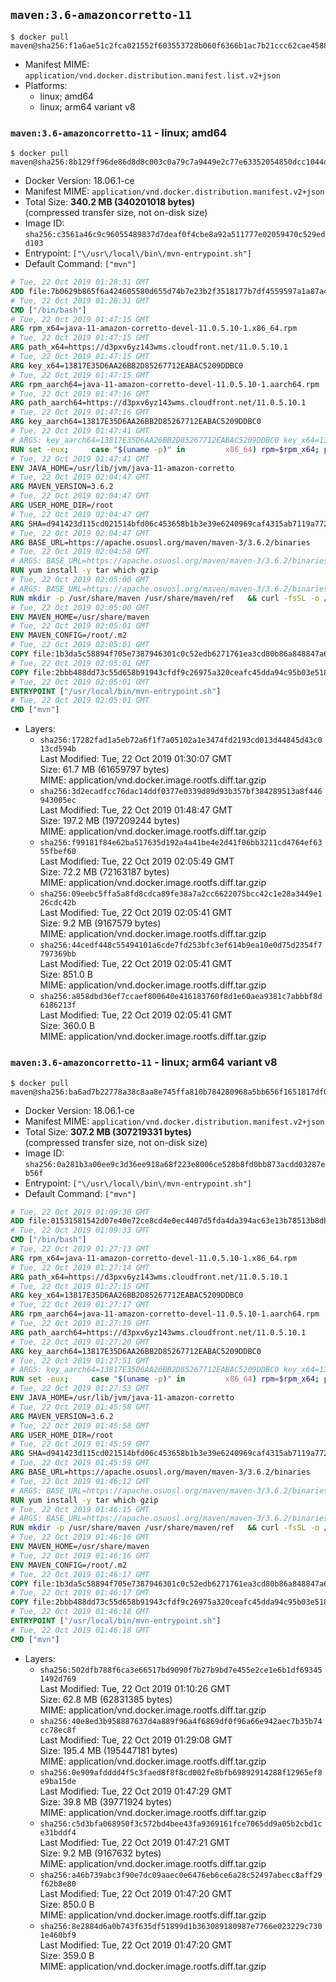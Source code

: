 ## `maven:3.6-amazoncorretto-11`

```console
$ docker pull maven@sha256:f1a6ae51c2fca021552f603553728b060f6366b1ac7b21ccc62cae4588aa0b0d
```

-	Manifest MIME: `application/vnd.docker.distribution.manifest.list.v2+json`
-	Platforms:
	-	linux; amd64
	-	linux; arm64 variant v8

### `maven:3.6-amazoncorretto-11` - linux; amd64

```console
$ docker pull maven@sha256:8b129ff96de86d8d8c003c0a79c7a9449e2c77e63352054850dcc1044d4755e9
```

-	Docker Version: 18.06.1-ce
-	Manifest MIME: `application/vnd.docker.distribution.manifest.v2+json`
-	Total Size: **340.2 MB (340201018 bytes)**  
	(compressed transfer size, not on-disk size)
-	Image ID: `sha256:c3561a46c9c96055489837d7deaf0f4cbe8a92a511777e02059470c529edd103`
-	Entrypoint: `["\/usr\/local\/bin\/mvn-entrypoint.sh"]`
-	Default Command: `["mvn"]`

```dockerfile
# Tue, 22 Oct 2019 01:28:31 GMT
ADD file:7b0629b865f6a424605580d655d74b7e23b2f3518177b7df4559597a1a87a4c7 in / 
# Tue, 22 Oct 2019 01:28:31 GMT
CMD ["/bin/bash"]
# Tue, 22 Oct 2019 01:47:15 GMT
ARG rpm_x64=java-11-amazon-corretto-devel-11.0.5.10-1.x86_64.rpm
# Tue, 22 Oct 2019 01:47:15 GMT
ARG path_x64=https://d3pxv6yz143wms.cloudfront.net/11.0.5.10.1
# Tue, 22 Oct 2019 01:47:15 GMT
ARG key_x64=13817E35D6AA26BB2D85267712EABAC5209DDBC0
# Tue, 22 Oct 2019 01:47:15 GMT
ARG rpm_aarch64=java-11-amazon-corretto-devel-11.0.5.10-1.aarch64.rpm
# Tue, 22 Oct 2019 01:47:16 GMT
ARG path_aarch64=https://d3pxv6yz143wms.cloudfront.net/11.0.5.10.1
# Tue, 22 Oct 2019 01:47:16 GMT
ARG key_aarch64=13817E35D6AA26BB2D85267712EABAC5209DDBC0
# Tue, 22 Oct 2019 01:47:41 GMT
# ARGS: key_aarch64=13817E35D6AA26BB2D85267712EABAC5209DDBC0 key_x64=13817E35D6AA26BB2D85267712EABAC5209DDBC0 path_aarch64=https://d3pxv6yz143wms.cloudfront.net/11.0.5.10.1 path_x64=https://d3pxv6yz143wms.cloudfront.net/11.0.5.10.1 rpm_aarch64=java-11-amazon-corretto-devel-11.0.5.10-1.aarch64.rpm rpm_x64=java-11-amazon-corretto-devel-11.0.5.10-1.x86_64.rpm
RUN set -eux;     case "$(uname -p)" in         x86_64) rpm=$rpm_x64; path=$path_x64; key=$key_x64 ;;         aarch64) rpm=$rpm_aarch64; path=$path_aarch64; key=$key_aarch64 ;;         *) echo >&2 "Unsupported architecture $(uname -p)."; exit 1 ;;     esac;         curl -O $path/$rpm     && export GNUPGHOME="$(mktemp -d)"     && gpg --batch --keyserver ha.pool.sks-keyservers.net --recv-keys $key     && gpg --armor --export $key > corretto.asc     && rpm --import corretto.asc     && rpm -K $rpm     && rpm -i $rpm     && rm -r $GNUPGHOME corretto.asc $rpm     && yum install -y fontconfig     && yum clean all
# Tue, 22 Oct 2019 01:47:41 GMT
ENV JAVA_HOME=/usr/lib/jvm/java-11-amazon-corretto
# Tue, 22 Oct 2019 02:04:47 GMT
ARG MAVEN_VERSION=3.6.2
# Tue, 22 Oct 2019 02:04:47 GMT
ARG USER_HOME_DIR=/root
# Tue, 22 Oct 2019 02:04:47 GMT
ARG SHA=d941423d115cd021514bfd06c453658b1b3e39e6240969caf4315ab7119a77299713f14b620fb2571a264f8dff2473d8af3cb47b05acf0036fc2553199a5c1ee
# Tue, 22 Oct 2019 02:04:47 GMT
ARG BASE_URL=https://apache.osuosl.org/maven/maven-3/3.6.2/binaries
# Tue, 22 Oct 2019 02:04:58 GMT
# ARGS: BASE_URL=https://apache.osuosl.org/maven/maven-3/3.6.2/binaries MAVEN_VERSION=3.6.2 SHA=d941423d115cd021514bfd06c453658b1b3e39e6240969caf4315ab7119a77299713f14b620fb2571a264f8dff2473d8af3cb47b05acf0036fc2553199a5c1ee USER_HOME_DIR=/root
RUN yum install -y tar which gzip
# Tue, 22 Oct 2019 02:05:00 GMT
# ARGS: BASE_URL=https://apache.osuosl.org/maven/maven-3/3.6.2/binaries MAVEN_VERSION=3.6.2 SHA=d941423d115cd021514bfd06c453658b1b3e39e6240969caf4315ab7119a77299713f14b620fb2571a264f8dff2473d8af3cb47b05acf0036fc2553199a5c1ee USER_HOME_DIR=/root
RUN mkdir -p /usr/share/maven /usr/share/maven/ref   && curl -fsSL -o /tmp/apache-maven.tar.gz ${BASE_URL}/apache-maven-${MAVEN_VERSION}-bin.tar.gz   && echo "${SHA}  /tmp/apache-maven.tar.gz" | sha512sum -c -   && tar -xzf /tmp/apache-maven.tar.gz -C /usr/share/maven --strip-components=1   && rm -f /tmp/apache-maven.tar.gz   && ln -s /usr/share/maven/bin/mvn /usr/bin/mvn
# Tue, 22 Oct 2019 02:05:00 GMT
ENV MAVEN_HOME=/usr/share/maven
# Tue, 22 Oct 2019 02:05:01 GMT
ENV MAVEN_CONFIG=/root/.m2
# Tue, 22 Oct 2019 02:05:01 GMT
COPY file:1b3da5c58894f705e7387946301c0c52edb6271761ea3cd80b86a848847a64cd in /usr/local/bin/mvn-entrypoint.sh 
# Tue, 22 Oct 2019 02:05:01 GMT
COPY file:2bbb488dd73c55d658b91943cfdf9c26975a320ceafc45dda94c95b03e518ad3 in /usr/share/maven/ref/ 
# Tue, 22 Oct 2019 02:05:01 GMT
ENTRYPOINT ["/usr/local/bin/mvn-entrypoint.sh"]
# Tue, 22 Oct 2019 02:05:01 GMT
CMD ["mvn"]
```

-	Layers:
	-	`sha256:17282fad1a5eb72a6f1f7a05102a1e3474fd2193cd013d44845d43c013cd594b`  
		Last Modified: Tue, 22 Oct 2019 01:30:07 GMT  
		Size: 61.7 MB (61659797 bytes)  
		MIME: application/vnd.docker.image.rootfs.diff.tar.gzip
	-	`sha256:3d2ecadfcc76dac14ddf0377e0339d89d93b357bf384289513a8f446943005ec`  
		Last Modified: Tue, 22 Oct 2019 01:48:47 GMT  
		Size: 197.2 MB (197209244 bytes)  
		MIME: application/vnd.docker.image.rootfs.diff.tar.gzip
	-	`sha256:f99181f84e62ba517635d192a4a41be4e2d41f06bb3211cd4764ef6355fbef60`  
		Last Modified: Tue, 22 Oct 2019 02:05:49 GMT  
		Size: 72.2 MB (72163187 bytes)  
		MIME: application/vnd.docker.image.rootfs.diff.tar.gzip
	-	`sha256:09eebc5ffa5a8fd8cdca89fe38a7a2cc6622075bcc42c1e28a3449e126cdc42b`  
		Last Modified: Tue, 22 Oct 2019 02:05:41 GMT  
		Size: 9.2 MB (9167579 bytes)  
		MIME: application/vnd.docker.image.rootfs.diff.tar.gzip
	-	`sha256:44cedf448c55494101a6cde7fd253bfc3ef614b9ea10e0d75d2354f7797369bb`  
		Last Modified: Tue, 22 Oct 2019 02:05:41 GMT  
		Size: 851.0 B  
		MIME: application/vnd.docker.image.rootfs.diff.tar.gzip
	-	`sha256:a858dbd36ef7ccaef800640e416183760f8d1e60aea9381c7abbbf8d6186213f`  
		Last Modified: Tue, 22 Oct 2019 02:05:41 GMT  
		Size: 360.0 B  
		MIME: application/vnd.docker.image.rootfs.diff.tar.gzip

### `maven:3.6-amazoncorretto-11` - linux; arm64 variant v8

```console
$ docker pull maven@sha256:ba6ad7b22778a38c8aa8e745ffa810b784280968a5bb656f1651817df04da1b4
```

-	Docker Version: 18.06.1-ce
-	Manifest MIME: `application/vnd.docker.distribution.manifest.v2+json`
-	Total Size: **307.2 MB (307219331 bytes)**  
	(compressed transfer size, not on-disk size)
-	Image ID: `sha256:0a281b3a00ee9c3d36ee918a68f223e8006ce528b8fd0bb873acdd03287eb56f`
-	Entrypoint: `["\/usr\/local\/bin\/mvn-entrypoint.sh"]`
-	Default Command: `["mvn"]`

```dockerfile
# Tue, 22 Oct 2019 01:09:30 GMT
ADD file:01531581542d07e40e72ce8cd4e0ec4407d5fda4da394ac63e13b78513b8dbe8 in / 
# Tue, 22 Oct 2019 01:09:33 GMT
CMD ["/bin/bash"]
# Tue, 22 Oct 2019 01:27:13 GMT
ARG rpm_x64=java-11-amazon-corretto-devel-11.0.5.10-1.x86_64.rpm
# Tue, 22 Oct 2019 01:27:14 GMT
ARG path_x64=https://d3pxv6yz143wms.cloudfront.net/11.0.5.10.1
# Tue, 22 Oct 2019 01:27:15 GMT
ARG key_x64=13817E35D6AA26BB2D85267712EABAC5209DDBC0
# Tue, 22 Oct 2019 01:27:17 GMT
ARG rpm_aarch64=java-11-amazon-corretto-devel-11.0.5.10-1.aarch64.rpm
# Tue, 22 Oct 2019 01:27:19 GMT
ARG path_aarch64=https://d3pxv6yz143wms.cloudfront.net/11.0.5.10.1
# Tue, 22 Oct 2019 01:27:20 GMT
ARG key_aarch64=13817E35D6AA26BB2D85267712EABAC5209DDBC0
# Tue, 22 Oct 2019 01:27:51 GMT
# ARGS: key_aarch64=13817E35D6AA26BB2D85267712EABAC5209DDBC0 key_x64=13817E35D6AA26BB2D85267712EABAC5209DDBC0 path_aarch64=https://d3pxv6yz143wms.cloudfront.net/11.0.5.10.1 path_x64=https://d3pxv6yz143wms.cloudfront.net/11.0.5.10.1 rpm_aarch64=java-11-amazon-corretto-devel-11.0.5.10-1.aarch64.rpm rpm_x64=java-11-amazon-corretto-devel-11.0.5.10-1.x86_64.rpm
RUN set -eux;     case "$(uname -p)" in         x86_64) rpm=$rpm_x64; path=$path_x64; key=$key_x64 ;;         aarch64) rpm=$rpm_aarch64; path=$path_aarch64; key=$key_aarch64 ;;         *) echo >&2 "Unsupported architecture $(uname -p)."; exit 1 ;;     esac;         curl -O $path/$rpm     && export GNUPGHOME="$(mktemp -d)"     && gpg --batch --keyserver ha.pool.sks-keyservers.net --recv-keys $key     && gpg --armor --export $key > corretto.asc     && rpm --import corretto.asc     && rpm -K $rpm     && rpm -i $rpm     && rm -r $GNUPGHOME corretto.asc $rpm     && yum install -y fontconfig     && yum clean all
# Tue, 22 Oct 2019 01:27:53 GMT
ENV JAVA_HOME=/usr/lib/jvm/java-11-amazon-corretto
# Tue, 22 Oct 2019 01:45:58 GMT
ARG MAVEN_VERSION=3.6.2
# Tue, 22 Oct 2019 01:45:58 GMT
ARG USER_HOME_DIR=/root
# Tue, 22 Oct 2019 01:45:59 GMT
ARG SHA=d941423d115cd021514bfd06c453658b1b3e39e6240969caf4315ab7119a77299713f14b620fb2571a264f8dff2473d8af3cb47b05acf0036fc2553199a5c1ee
# Tue, 22 Oct 2019 01:45:59 GMT
ARG BASE_URL=https://apache.osuosl.org/maven/maven-3/3.6.2/binaries
# Tue, 22 Oct 2019 01:46:12 GMT
# ARGS: BASE_URL=https://apache.osuosl.org/maven/maven-3/3.6.2/binaries MAVEN_VERSION=3.6.2 SHA=d941423d115cd021514bfd06c453658b1b3e39e6240969caf4315ab7119a77299713f14b620fb2571a264f8dff2473d8af3cb47b05acf0036fc2553199a5c1ee USER_HOME_DIR=/root
RUN yum install -y tar which gzip
# Tue, 22 Oct 2019 01:46:15 GMT
# ARGS: BASE_URL=https://apache.osuosl.org/maven/maven-3/3.6.2/binaries MAVEN_VERSION=3.6.2 SHA=d941423d115cd021514bfd06c453658b1b3e39e6240969caf4315ab7119a77299713f14b620fb2571a264f8dff2473d8af3cb47b05acf0036fc2553199a5c1ee USER_HOME_DIR=/root
RUN mkdir -p /usr/share/maven /usr/share/maven/ref   && curl -fsSL -o /tmp/apache-maven.tar.gz ${BASE_URL}/apache-maven-${MAVEN_VERSION}-bin.tar.gz   && echo "${SHA}  /tmp/apache-maven.tar.gz" | sha512sum -c -   && tar -xzf /tmp/apache-maven.tar.gz -C /usr/share/maven --strip-components=1   && rm -f /tmp/apache-maven.tar.gz   && ln -s /usr/share/maven/bin/mvn /usr/bin/mvn
# Tue, 22 Oct 2019 01:46:16 GMT
ENV MAVEN_HOME=/usr/share/maven
# Tue, 22 Oct 2019 01:46:16 GMT
ENV MAVEN_CONFIG=/root/.m2
# Tue, 22 Oct 2019 01:46:17 GMT
COPY file:1b3da5c58894f705e7387946301c0c52edb6271761ea3cd80b86a848847a64cd in /usr/local/bin/mvn-entrypoint.sh 
# Tue, 22 Oct 2019 01:46:17 GMT
COPY file:2bbb488dd73c55d658b91943cfdf9c26975a320ceafc45dda94c95b03e518ad3 in /usr/share/maven/ref/ 
# Tue, 22 Oct 2019 01:46:18 GMT
ENTRYPOINT ["/usr/local/bin/mvn-entrypoint.sh"]
# Tue, 22 Oct 2019 01:46:18 GMT
CMD ["mvn"]
```

-	Layers:
	-	`sha256:502dfb788f6ca3e66517bd9090f7b27b9bd7e455e2ce1e6b1df693451492d769`  
		Last Modified: Tue, 22 Oct 2019 01:10:26 GMT  
		Size: 62.8 MB (62831385 bytes)  
		MIME: application/vnd.docker.image.rootfs.diff.tar.gzip
	-	`sha256:40e8ed3b958887637d4a889f96a4f6869df0f96a66e942aec7b35b74cc78ec8f`  
		Last Modified: Tue, 22 Oct 2019 01:29:08 GMT  
		Size: 195.4 MB (195447181 bytes)  
		MIME: application/vnd.docker.image.rootfs.diff.tar.gzip
	-	`sha256:0e909afdddd4f5c3faed8f8f8cd002fe8bfb69892914288f12965ef8e9ba15de`  
		Last Modified: Tue, 22 Oct 2019 01:47:29 GMT  
		Size: 39.8 MB (39771924 bytes)  
		MIME: application/vnd.docker.image.rootfs.diff.tar.gzip
	-	`sha256:c5d3bfa068950f3c572bd4bee43fa9369161fce7065dd9a05b2cbd1ce31bddf4`  
		Last Modified: Tue, 22 Oct 2019 01:47:21 GMT  
		Size: 9.2 MB (9167632 bytes)  
		MIME: application/vnd.docker.image.rootfs.diff.tar.gzip
	-	`sha256:a46b739abc3f90e7dc09aaec0e6476eb6ce6a28c52497abecc8aff29f62b8e80`  
		Last Modified: Tue, 22 Oct 2019 01:47:20 GMT  
		Size: 850.0 B  
		MIME: application/vnd.docker.image.rootfs.diff.tar.gzip
	-	`sha256:8e2884d6a0b743f635df51899d1b363089180987e7766e023229c7301e460bf9`  
		Last Modified: Tue, 22 Oct 2019 01:47:20 GMT  
		Size: 359.0 B  
		MIME: application/vnd.docker.image.rootfs.diff.tar.gzip
